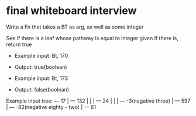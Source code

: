 # final whiteboard interview



Write a Fn that takes a BT as arg, as well as some integer

See if there is a leaf whose pathway is equal to integer given
If there is, return true


- Example input: Bt, 170
- Output: true(boolean)

- Example input: Bt, 173
- Output: false(boolean)


Example input tree:
— 17
   |
   — 132
   |   |
   |   — 24
   |   |
   |   — -3(negative three)
   |
   — 597
   |
       — -82(negative eighty - two)
   |
       — 61
